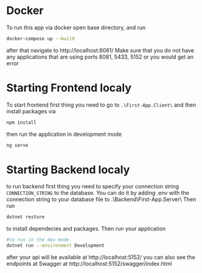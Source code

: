 # Docker
To run this app via docker open base directory, and run 
```sh
docker-compose up --build
```
after that navigate to http://localhost:8081/ Make sure that you do not have any applications that are using ports 8081, 5433, 5152 or you would get an error

# Starting Frontend localy
To start frontend first thing you need to go to `.\First-App.Client\`  and then install packages via
```sh
npm install
```
then run the application in development mode
```sh
ng serve
```
# Starting Backend localy

to run backend first thing you need to specify your connection string `CONNECTION_STRING` to the database. You can do it by adding .env with the connection string to your database file to .\Backend\First-App.Server\ 
Then run 
```sh
dotnet restore
```
to install dependecies and packages.
Then run your application
```sh
#to run in the dev mode
dotnet run --environment Development
```
after your api will be available at http://localhost:5152/
you can also see the endpoints at Swagger at http://localhost:5152/swagger/index.html
